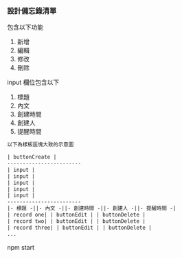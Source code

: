 ### 設計備忘錄清單
包含以下功能
1. 新增
2. 編輯
3. 修改
4. 刪除

input 欄位包含以下
1. 標題
2. 內文
3. 創建時間
4. 創建人
5. 提醒時間

```html
以下為樣板區塊大致的示意圖

| buttonCreate |
------------------------
| input |
| input |
| input |
| input |
| input |
------------------------
|- 標題 -||- 內文 -||- 創建時間 -||- 創建人 -||- 提醒時間 -|
| record one| | buttonEdit | | buttonDelete |
| record two| | buttonEdit | | buttonDelete |
| record three| | buttonEdit | | buttonDelete |
...
```
npm start
